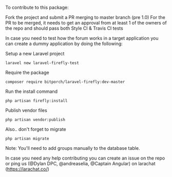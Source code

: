 To contribute to this package:

Fork the project and submit a PR merging to master branch (pre 1.0)
For the PR to be merged, it needs to get an approval from at least 1 of the owners of the repo and should pass both Style CI & Travis CI tests

In case you need to test how the forum works in a target application you can create a dummy application by doing the following:

Setup a new Laravel project

```
laravel new laravel-firefly-test
```

Require the package

```
composer require bitporch/laravel-firefly:dev-master
```

Run the install command

```
php artisan firefly:install
```

Publish vendor files

```
php artisan vendor:publish
```

Also.. don't forget to migrate

```
php artisan migrate
```

Note: You'll need to add groups manually to the database table.

In case you need any help contributing you can create an issue on the repo or ping us (@Dylan DPC, @andreaselia, @Captain Angular) on larachat (https://larachat.co/)
